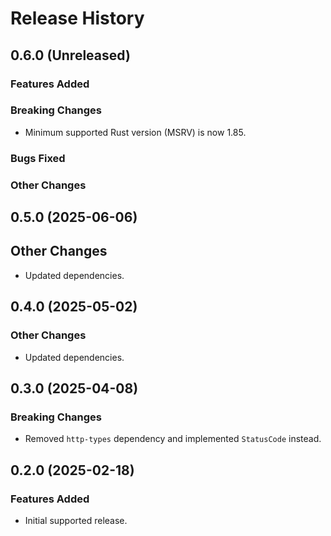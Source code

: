 # Release History

## 0.6.0 (Unreleased)

### Features Added

### Breaking Changes

- Minimum supported Rust version (MSRV) is now 1.85.

### Bugs Fixed

### Other Changes

## 0.5.0 (2025-06-06)

## Other Changes

- Updated dependencies.

## 0.4.0 (2025-05-02)

### Other Changes

- Updated dependencies.

## 0.3.0 (2025-04-08)

### Breaking Changes

- Removed `http-types` dependency and implemented `StatusCode` instead.

## 0.2.0 (2025-02-18)

### Features Added

- Initial supported release.
